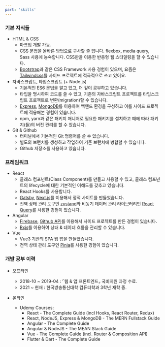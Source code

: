 ```yaml
---
part: 'skills'
---
```


### 기본 지식들

- HTML & CSS
    - 마크업 개발 가능.
    - CSS 문법을 올바른 방법으로 구사할 줄 압니다. flexbox, media query, Sass 사용에 능숙합니다. CSS만을 이용한 반응형 웹 스타일링을 할 수 있습니다.
    - [Bootstrap](https://getbootstrap.com/)과 같은 CSS Framework 사용 경험이 있으며, 요즘은 [Tailwindcss](https://tailwindcss.com/)를
      사이드 프로젝트에 적극적으로 쓰고 있어요.
- 자바스크립트, 타입스크립트 (+ Node.js)
    - 기본적인 ES6 문법을 알고 있고, 더 깊이 공부하고 있습니다.
    - 타입을 명시하여 코드를 쓸 수 있고, 기존의 자바스크립트 프로젝트를 타입스크립트 프로젝트로 변환(migration)할 수 있습니다.
    - [Express](https://expressjs.com/ko/), [MongoDB](https://www.mongodb.com/ko-kr)를 이용하여 백엔드 환경을 구성하고 이를 사이드 프로젝트에
      적용해본 경험이 있습니다.
    - npm, yarn과 같은 패키지 매니저로 필요한 패키지를 설치하고 때에 따라 패키지(들)의 버전 관리를 할 수 있습니다.
- Git & Github
    - 터미널에서 기본적인 Git 명령어를 쓸 수 있습니다.
    - 별도의 브랜치를 생성하고 작업하여 기존 브랜치에 병합할 수 있습니다.
    - Github 저장소를 사용하고 있습니다.

### 프레임워크

- React
    - 클래스 컴포넌트(Class Component)를 만들고 사용할 수 있고, 클래스 컴포넌트의 lifecycle에 대한 기본적인 이해도를 갖추고 있습니다.
    - React Hooks를 사용합니다.
    - [Gatsby](https://www.gatsbyjs.com/), [Next.js](https://nextjs.org/)를 이용해서 정적 사이트를 만들었습니다.
    - 전역 상태 관리 도구인 [zustand](https://github.com/pmndrs/zustand)와 비동기 데이터 관리
      라이브러리인 [React Query](https://react-query-v3.tanstack.com/)를 사용한 경험이 있습니다.
- Angular
    - [Firebase](https://firebase.google.com/?hl=ko), [Github API](https://docs.github.com/en/rest)를 이용해서 사이드 프로젝트를 만든
      경험이 있습니다.
    - [Rxjs](https://rxjs.dev/)를 이용하여 상태 & 데이터 흐름을 관리할 수 있습니다.
- Vue
    - Vue3 기반의 SPA 웹 앱을 만들었습니다.
    - 전역 상태 관리 도구인 [Pinia](https://pinia.vuejs.org/)를 사용한 경험이 있습니다.

### 개발 공부 이력

- 오프라인
    - 2018-10 ~ 2019-04 : ⌜웹 & 앱 프론트엔드⌟ 국비지원 과정 수료.
    - 2021 ~ 현재 : 한국방송통신대학 컴퓨터학과 3학년 재학 중.

- 온라인
    - Udemy Courses:
        - React - The Complete Guide (incl Hooks, React Router, Redux)
        - React, NodeJS, Express & MongoDB - The MERN Fullstack Guide
        - Angular - The Complete Guide
        - Angular & NodeJS - The MEAN Stack Guide
        - Vue - The Complete Guide (incl. Router & Composition API)
        - Flutter & Dart - The Complete Guide